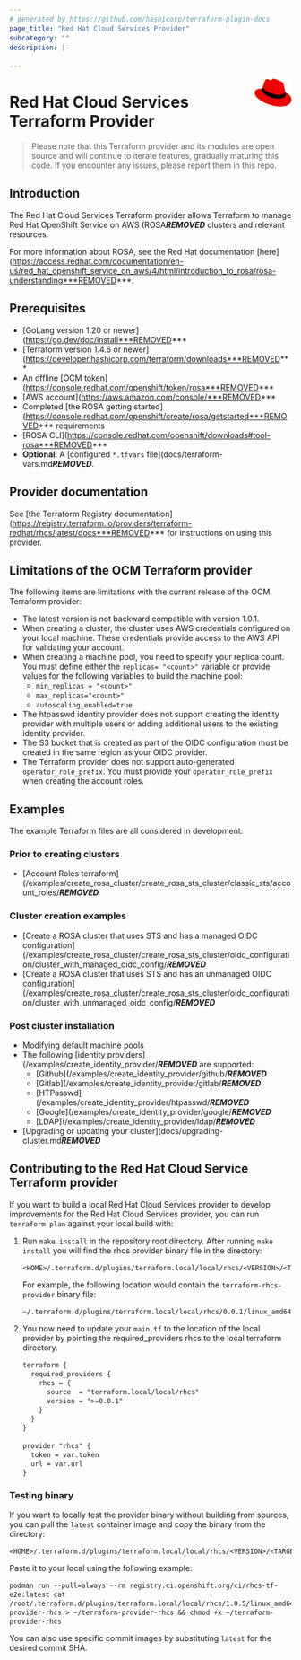 ```yaml
---
# generated by https://github.com/hashicorp/terraform-plugin-docs
page_title: "Red Hat Cloud Services Provider"
subcategory: ""
description: |-
  
---
```

<a href="https://redhat.com">
    <img src=".github/Logo_Red_Hat.png" alt="Red Hat logo" title="Red Hat" align="right" height="50" />
</a>

# Red Hat Cloud Services Terraform Provider

> Please note that this Terraform provider and its modules are open source and will continue to iterate features, gradually maturing this code.
> If you encounter any issues, please report them in this repo.

## Introduction

The Red Hat Cloud Services Terraform provider allows Terraform to manage Red Hat OpenShift Service on AWS (ROSA***REMOVED*** clusters and relevant resources.

For more information about ROSA, see the Red Hat documentation [here](https://access.redhat.com/documentation/en-us/red_hat_openshift_service_on_aws/4/html/introduction_to_rosa/rosa-understanding***REMOVED***.

## Prerequisites 
* [GoLang version 1.20 or newer](https://go.dev/doc/install***REMOVED***
* [Terraform version 1.4.6 or newer](https://developer.hashicorp.com/terraform/downloads***REMOVED***
* An offline [OCM token](https://console.redhat.com/openshift/token/rosa***REMOVED***
* [AWS account](https://aws.amazon.com/console/***REMOVED***
* Completed [the ROSA getting started](https://console.redhat.com/openshift/create/rosa/getstarted***REMOVED*** requirements
* [ROSA CLI](https://console.redhat.com/openshift/downloads#tool-rosa***REMOVED***
* **Optional**: A [configured `*.tfvars` file](docs/terraform-vars.md***REMOVED***.

## Provider documentation

See [the Terraform Registry documentation](https://registry.terraform.io/providers/terraform-redhat/rhcs/latest/docs***REMOVED*** for instructions on using this provider.

## Limitations of the OCM Terraform provider

The following items are limitations with the current release of the OCM Terraform provider:

* The latest version is not backward compatible with version 1.0.1.
* When creating a cluster, the cluster uses AWS credentials configured on your local machine. These credentials provide access to the AWS API for validating your account.
* When creating a machine pool, you need to specify your replica count. You must define either the `replicas= "<count>"` variable or provide values for the following variables to build the machine pool:  
   * `min_replicas = "<count>"` 
   * `max_replicas="<count>"` 
   * `autoscaling_enabled=true`
* The htpasswd identity provider does not support creating the identity provider with multiple users or adding additional users to the existing identity provider.
* The S3 bucket that is created as part of the OIDC configuration must be created in the same region as your OIDC provider.
* The Terraform provider does not support auto-generated `operator_role_prefix`. You must provide your `operator_role_prefix` when creating the account roles.

## Examples

The example Terraform files are all considered in development:
### Prior to creating clusters
* [Account Roles terraform](/examples/create_rosa_cluster/create_rosa_sts_cluster/classic_sts/account_roles/***REMOVED***
### Cluster creation examples
* [Create a ROSA cluster that uses STS and has a managed OIDC configuration](/examples/create_rosa_cluster/create_rosa_sts_cluster/oidc_configuration/cluster_with_managed_oidc_config/***REMOVED***
* [Create a ROSA cluster that uses STS and has an unmanaged OIDC configuration](/examples/create_rosa_cluster/create_rosa_sts_cluster/oidc_configuration/cluster_with_unmanaged_oidc_config/***REMOVED***

### Post cluster installation
* Modifying default machine pools
* The following [identity providers](/examples/create_identity_provider/***REMOVED*** are supported:
  * [Github](/examples/create_identity_provider/github/***REMOVED***
  * [Gitlab](/examples/create_identity_provider/gitlab/***REMOVED***
  * [HTPasswd](/examples/create_identity_provider/htpasswd/***REMOVED***
  * [Google](/examples/create_identity_provider/google/***REMOVED***
  * [LDAP](/examples/create_identity_provider/ldap/***REMOVED***
* [Upgrading or updating your cluster](docs/upgrading-cluster.md***REMOVED***

## Contributing to the Red Hat Cloud Service Terraform provider
If you want to build a local Red Hat Cloud Services provider to develop improvements for the Red Hat Cloud Services provider, you can run `terraform plan` against your local build with:
1. Run  ```make install``` in the repository root directory. After running ```make install``` you will find the rhcs provider binary file in the directory:
    ```
    <HOME>/.terraform.d/plugins/terraform.local/local/rhcs/<VERSION>/<TARGET_ARCH>
    ```

    For example, the following location would contain the `terraform-rhcs-provider` binary file: 
    ```    
    ~/.terraform.d/plugins/terraform.local/local/rhcs/0.0.1/linux_amd64
2. You now need to update your `main.tf` to the location of the local provider by pointing the required_providers rhcs to the local terraform directory.

    ```
    terraform {
      required_providers {
        rhcs = {
          source  = "terraform.local/local/rhcs"
          version = ">=0.0.1"
        }
      }
    }

    provider "rhcs" {
      token = var.token
      url = var.url
    }

### Testing binary
If you want to locally test the provider binary without building from sources, you can pull the `latest` container image and copy the binary from the directory:
    
    <HOME>/.terraform.d/plugins/terraform.local/local/rhcs/<VERSION>/<TARGET_ARCH>
    
Paste it to your local using the following example: 

    podman run --pull=always --rm registry.ci.openshift.org/ci/rhcs-tf-e2e:latest cat /root/.terraform.d/plugins/terraform.local/local/rhcs/1.0.5/linux_amd64/terraform-provider-rhcs > ~/terraform-provider-rhcs && chmod +x ~/terraform-provider-rhcs
    
You can also use specific commit images by substituting `latest` for the desired commit SHA.
